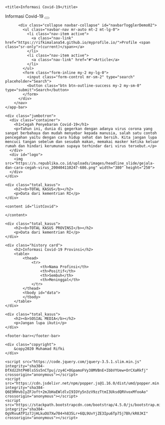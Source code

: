 
<!doctype html>
<html lang="en">
  <head>
    <!-- Required meta tags -->
    <meta charset="utf-8">
    <meta name="viewport" content="width=device-width, initial-scale=1, shrink-to-fit=no">
    <link rel="stylesheet" href="http://maxcdn.bootstrapcdn.com/font-awesome/4.3.0/css/font-awesome.min.css">
 

    <title>Informasi Covid-19</title>
  </head>
  <body>
  	<app-bar>
  		<nav class="navbar navbar-expand-lg navbar-dark bg-dark">
		  <a class="navbar-brand">Informasi Covid-19</a>
		  <button class="navbar-toggler" type="button" data-toggle="collapse" data-target="#navbarTogglerDemo02" aria-controls="navbarTogglerDemo02" aria-expanded="false" aria-label="Toggle navigation">
		    <span class="navbar-toggler-icon"></span>
		  </button>

		  <div class="collapse navbar-collapse" id="navbarTogglerDemo02">
		    <ul class="navbar-nav mr-auto mt-2 mt-lg-0">
		      <li class="nav-item active">
		        <a class="nav-link" href="https://rifkimalana54.github.io/myprofile.io/">Profile <span class="sr-only">(current)</span></a>
		      </li>
		      <li class="nav-item active">
		        <a class="nav-link" href="#">Article</a>
		      </li>
		    </ul>
		    <form class="form-inline my-2 my-lg-0">
		      <input class="form-control mr-sm-2" type="search" placeholder="Search">
		      <button class="btn btn-outline-success my-2 my-sm-0" type="submit">Search</button>
		    </form>
		  </div>
		</nav>
  	</app-bar>

	<div class="jumbotron">
	  <div class="container">
	    <h1>Cegah Penyebaran Covid-19</h1>
	    <p>Tahun ini, dunia di gegerkan dengan adanya virus corona yang sangat berbahaya dan mudah menyebar kepada manusia, salah satu contoh pencegahan yaitu dengan cara hidup sehat dan bersih. Kita jangan lupa mencuci tangan sebelum dan sesudah makan, memakai masker ketika keluar rumah dan hindari kerumunan supaya terhindar dari virus tersebut.</p>
	  </div>
	  <div id="logo">
	  	<img src="https://s.republika.co.id/uploads/images/headline_slide/gejala-dan-cara-cegah-virus_200404110247-686.png" width="380" height="250">
	  </div>
	</div>
	
	<div class="total_kasus">
		<h2><b>TOTAL KASUS</b></h2>
		<p>Data dari kementrian RI</p>
	</div>

	<content id="listCovid">
		
	</content>

	<div class="total_kasus">
		<h2><b>TOTAL KASUS PROVINSI</b></h2>
		<p>Data dari kementrian RI</p>
	</div>
	
	<div class="history card">
		<h2>Informasi Covid-19 Provinsi</h2>
		<table>
			<thead>
				<tr>
					<th>Nama Profinsi</th>
					<th>Positif</th>
					<th>Sembuh</th>
					<th>Meninggal</th>
				</tr>
			</thead>
			<tbody id="data">
			</tbody>
		</table>
	</div>

	<div class="total_kasus">
		<h2><b>SOSIAL MEDIA</b></h2>
		<p>Jangan lupa ikuti</p>
	</div>

	<footer-bar></footer-bar>

	<div class="copyright">
		&copy2020 Muhamad Rifki
	</div>

	<script src="https://code.jquery.com/jquery-3.5.1.slim.min.js" integrity="sha384-DfXdz2htPH0lsSSs5nCTpuj/zy4C+OGpamoFVy38MVBnE+IbbVYUew+OrCXaRkfj" crossorigin="anonymous"></script>
	<script src="https://cdn.jsdelivr.net/npm/popper.js@1.16.0/dist/umd/popper.min.js" integrity="sha384-Q6E9RHvbIyZFJoft+2mJbHaEWldlvI9IOYy5n3zV9zzTtmI3UksdQRVvoxMfooAo" crossorigin="anonymous"></script>
	<script src="https://stackpath.bootstrapcdn.com/bootstrap/4.5.0/js/bootstrap.min.js" integrity="sha384-OgVRvuATP1z7JjHLkuOU7Xw704+h835Lr+6QL9UvYjZE3Ipu6Tp75j7Bh/kR0JKI" crossorigin="anonymous"></script>
  </body>
</html>
